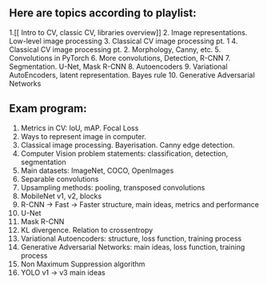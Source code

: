 ## Here are topics according to playlist:
1.[[ Intro to CV, classic CV, libraries overview]]
2. Image representations. Low-level image processing 
3. Classical CV image processing pt. 1 
4. Classical CV image processing pt. 2. Morphology, Canny, etc. 
5. Convolutions in PyTorch 
6. More convolutions, Detection, R-CNN 
7. Segmentation. U-Net, Mask R-CNN 
8. Autoencoders 
9. Variational AutoEncoders, latent representation. Bayes rule 
10. Generative Adversarial Networks 

## Exam program: 
1. Metrics in CV: IoU, mAP. Focal Loss 
2. Ways to represent image in computer. 
3. Classical image processing. Bayerisation. Canny edge detection. 
4. Computer Vision problem statements: classification, detection, segmentation 
5. Main datasets: ImageNet, COCO, OpenImages 
6. Separable convolutions 
7. Upsampling methods: pooling, transposed convolutions 
8. MobileNet v1, v2, blocks 
9. R-CNN -> Fast -> Faster structure, main ideas, metrics and performance 
10. U-Net 
11. Mask R-CNN 
12. KL divergence. Relation to crossentropy 
13. Variational Autoencoders: structure, loss function, training process 
14. Generative Adversarial Networks: main ideas, loss function, training process 
15. Non Maximum Suppression algorithm 
16. YOLO v1 -> v3 main ideas